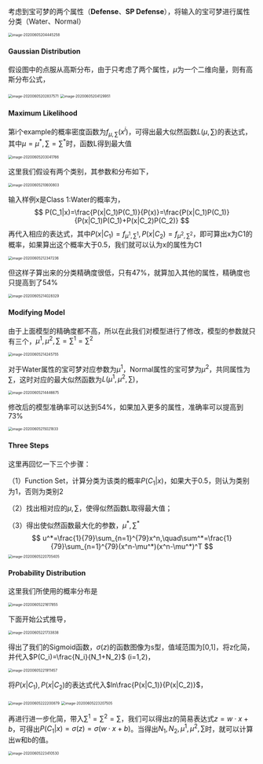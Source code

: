 考虑到宝可梦的两个属性（**Defense**、**SP Defense**），将输入的宝可梦进行属性分类（Water、Normal）

<img src="https://gitee.com/scarleatt/image/raw/master/img/image-20200605204445258.png" alt="image-20200605204445258" style="zoom:50%;" />

#### Gaussian Distribution

假设图中的点服从高斯分布，由于只考虑了两个属性，$\mu$为一个二维向量，则有高斯分布公式，

<img src="https://gitee.com/scarleatt/image/raw/master/img/image-20200605202837571.png" alt="image-20200605202837571" style="zoom:50%;" />

<img src="https://gitee.com/scarleatt/image/raw/master/img/image-20200605204129951.png" alt="image-20200605204129951" style="zoom:50%;" />

#### Maximum Likelihood

第i个example的概率密度函数为$f_{\mu,\sum}(x^i)$，可得出最大似然函数$L(\mu,\sum)$的表达式，其中$\mu=\mu^*,\sum=\sum^*$时，函数L得到最大值

<img src="https://gitee.com/scarleatt/image/raw/master/img/image-20200605203041766.png" alt="image-20200605203041766" style="zoom:50%;" />

这里我们假设有两个类别，其参数和分布如下，

<img src="https://gitee.com/scarleatt/image/raw/master/img/image-20200605210600803.png" alt="image-20200605210600803" style="zoom:50%;" />

输入样例x是Class 1:Water的概率为，
$$
P(C_1|x)=\frac{P(x|C_1)P(C_1)}{P(x)}=\frac{P(x|C_1)P(C_1)}
{P(x|C_1)P(C_1)+P(x|C_2)P(C_2)}
$$
再代入相应的表达式，其中$P(x|C_1)=f_{\mu^1,\sum^1},P(x|C_2)=f_{\mu^2,\sum^2}$，即可算出x为C1的概率，如果算出这个概率大于0.5，我们就可以认为x的属性为C1

<img src="https://gitee.com/scarleatt/image/raw/master/img/image-20200605212347236.png" alt="image-20200605212347236" style="zoom:50%;" />

但这样子算出来的分类精确度很低，只有47%，就算加入其他的属性，精确度也只提高到了54%

<img src="https://gitee.com/scarleatt/image/raw/master/img/image-20200605214028329.png" alt="image-20200605214028329" style="zoom:50%;" />

#### Modifying Model

由于上面模型的精确度都不高，所以在此我们对模型进行了修改，模型的参数就只有三个，$\mu^1,\mu^2,\sum=\sum^1=\sum^2$

<img src="https://gitee.com/scarleatt/image/raw/master/img/image-20200605214245755.png" alt="image-20200605214245755" style="zoom:50%;" />

对于Water属性的宝可梦对应参数为$\mu^1$，Normal属性的宝可梦为$\mu^2$，共同属性为$\sum$，这时对应的最大似然函数为$L(\mu^1,\mu^2,\sum)$，

<img src="https://gitee.com/scarleatt/image/raw/master/img/image-20200605214446675.png" alt="image-20200605214446675" style="zoom:50%;" />

修改后的模型准确率可以达到54%，如果加入更多的属性，准确率可以提高到73%

<img src="https://gitee.com/scarleatt/image/raw/master/img/image-20200605215021833.png" alt="image-20200605215021833" style="zoom:50%;" />

#### Three Steps

这里再回忆一下三个步骤：

（1）Function Set，计算分类为该类的概率$P(C_1|x)$，如果大于0.5，则认为类别为1，否则为类别2

（2）找出相对应的$\mu,\sum$，使得似然函数L取得最大值；

（3）得出使似然函数最大化的参数，$\mu^*,\sum^*$
$$
u^*=\frac{1}{79}\sum_{n=1}^{79}x^n,\quad\sum^*=\frac{1}{79}\sum_{n=1}^{79}(x^n-\mu^*)(x^n-\mu^*)^T
$$
<img src="https://gitee.com/scarleatt/image/raw/master/img/image-20200605220705405.png" alt="image-20200605220705405" style="zoom:50%;" />

#### Probability Distribution

这里我们所使用的概率分布是

<img src="https://gitee.com/scarleatt/image/raw/master/img/image-20200605221617855.png" alt="image-20200605221617855" style="zoom:50%;" />

下面开始公式推导，

<img src="https://gitee.com/scarleatt/image/raw/master/img/image-20200605221733838.png" alt="image-20200605221733838" style="zoom:50%;" />

得出了我们的Sigmoid函数，$\sigma(z)$的函数图像为s型，值域范围为[0,1]，将z化简，并代入$P(C_i)=\frac{N_i}{N_1+N_2}$ (i=1,2)，

<img src="https://gitee.com/scarleatt/image/raw/master/img/image-20200605221911457.png" alt="image-20200605221911457" style="zoom:50%;" />

将$P(x|C_1),P(x|C_2)$的表达式代入$ln\frac{P(x|C_1)}{P(x|C_2)}$，

<img src="https://gitee.com/scarleatt/image/raw/master/img/image-20200605222200879.png" alt="image-20200605222200879" style="zoom:50%;" />

<img src="https://gitee.com/scarleatt/image/raw/master/img/image-20200605223207505.png" alt="image-20200605223207505" style="zoom:50%;" />

再进行进一步化简，带入$\sum^1=\sum^2=\sum$，我们可以得出z的简易表达式$z=w\cdot x + b$，可得出$P(C_1|x)=\sigma(z)=\sigma(w\cdot x+b)$。当得出$N_1,N_2,\mu^1,\mu^2,\sum$时，就可以计算出w和b的值。

<img src="https://gitee.com/scarleatt/image/raw/master/img/image-20200605223410530.png" alt="image-20200605223410530" style="zoom:50%;" />


